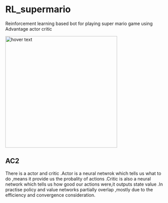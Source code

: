 # RL_supermario
Reinforcement learning based bot for playing super mario game using Advantage actor critic 
<p>
  <img src=https://github.com/ironman-0-0-7/RL_supermario/blob/master/mario.jpg width="350" title="hover text">
</p>


## AC2
There is a actor and critic .Actor is a neural netwrok which tells us what to do ,means it provide us 
the probality of actions .Critic is also a neural network which tells us how good our actions were,it
outputs state value .In practise policy and value networks partially overlap ,mostly due to the efficiency
and convergence consideration.
